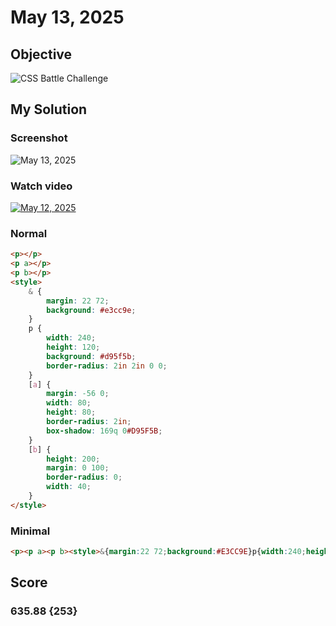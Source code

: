 # May 13, 2025

## Objective

![CSS Battle Challenge](https://firebasestorage.googleapis.com/v0/b/cssbattleapp.appspot.com/o/user%2Fe6YbeBahWNPT7VpE2rE2p85byxa2%2Ftargets%2Ftarget_BoA6K6q.png?alt=media)

## My Solution

### Screenshot

![May 13, 2025](https://i.imgur.com/U1YfgDf.jpeg)

### Watch video

[![May 12, 2025](https://upload.wikimedia.org/wikipedia/commons/b/b8/YouTube_Logo_2017.svg)](https://youtu.be/3WalDapLExE)

### Normal

```html
<p></p>
<p a></p>
<p b></p>
<style>
	& {
		margin: 22 72;
		background: #e3cc9e;
	}
	p {
		width: 240;
		height: 120;
		background: #d95f5b;
		border-radius: 2in 2in 0 0;
	}
	[a] {
		margin: -56 0;
		width: 80;
		height: 80;
		border-radius: 2in;
		box-shadow: 169q 0#D95F5B;
	}
	[b] {
		height: 200;
		margin: 0 100;
		border-radius: 0;
		width: 40;
	}
</style>
```

### Minimal

```html
<p><p a><p b><style>&{margin:22 72;background:#E3CC9E}p{width:240;height:120;background:#D95F5B;border-radius:2in 2in 0 0}[a]{margin:-56 0;width:80;height:80;border-radius:2in;box-shadow:169q 0#D95F5B}[b]{height:200;margin:0 100;border-radius:0;width:40
```

## Score

### 635.88 {253}
